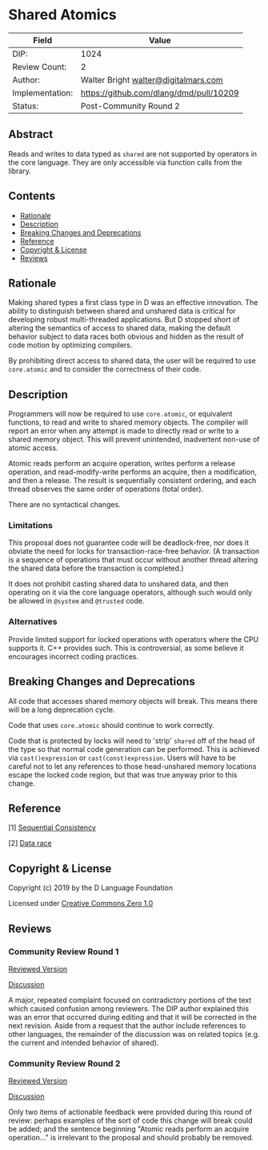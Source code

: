 # Shared Atomics

| Field           | Value                                                           |
|-----------------|-----------------------------------------------------------------|
| DIP:            | 1024                                                            |
| Review Count:   | 2                                                               |
| Author:         | Walter Bright walter@digitalmars.com                            |
| Implementation: | https://github.com/dlang/dmd/pull/10209                         |
| Status:         | Post-Community Round 2                                          |

## Abstract

Reads and writes to data typed as `shared` are not supported by operators
in the core language. They are only accessible via function calls from
the library.

## Contents
* [Rationale](#rationale)
* [Description](#description)
* [Breaking Changes and Deprecations](#breaking-changes-and-deprecations)
* [Reference](#reference)
* [Copyright & License](#copyright--license)
* [Reviews](#reviews)

## Rationale

Making shared types a first class type in D was an effective innovation. The ability
to distinguish between shared and unshared data is critical for developing robust multi-threaded
applications. But D stopped short of altering the semantics of access to shared data,
making the default behavior subject to data races both obvious and hidden as the result of code
motion by optimizing compilers.

By prohibiting direct access to shared data, the user will be required to use `core.atomic`
and to consider the correctness of their code.

## Description

Programmers will now be required to use `core.atomic`, or equivalent functions, to read and write
to shared memory objects. The compiler will report an error when any attempt is made to directly read
or write to a shared memory object. This will prevent unintended, inadvertent non-use of atomic access.

Atomic reads perform an acquire operation, writes perform a release operation, and read-modify-write
performs an acquire, then a modification, and then a release. The result is sequentially consistent ordering,
and each thread observes the same order of operations (total order).

There are no syntactical changes.

### Limitations

This proposal does not guarantee code will be deadlock-free, nor does it obviate the need
for locks for transaction-race-free behavior. (A transaction is a sequence of operations
that must occur without another thread altering the shared data before the transaction is completed.)

It does not prohibit casting shared data to unshared data, and then operating on it via
the core language operators, although such would only be allowed in `@system` and `@trusted`
code.

### Alternatives

Provide limited support for locked operations with operators where the CPU supports it.
C++ provides such. This is controversial, as some believe it encourages incorrect coding
practices.

## Breaking Changes and Deprecations

All code that accesses shared memory objects will break.
This means there will be a long deprecation cycle.

Code that uses `core.atomic` should continue to work correctly.

Code that is protected by locks will need to 'strip' `shared` off of the head
of the type so that normal code generation can be performed.
This is achieved via `cast()expression` or `cast(const)expression`.
Users will have to be careful not to let any references to those head-unshared memory
locations escape the locked code region, but that was true anyway prior to this change.


## Reference

[1] [Sequential Consistency](https://en.wikipedia.org/wiki/Sequential_consistency)

[2] [Data race](https://en.wikipedia.org/wiki/Race_condition#Software)

## Copyright & License

Copyright (c) 2019 by the D Language Foundation

Licensed under [Creative Commons Zero 1.0](https://creativecommons.org/publicdomain/zero/1.0/legalcode.txt)

## Reviews

### Community Review Round 1

[Reviewed Version](https://github.com/dlang/DIPs/blob/0b892dd99aba74b9631572ad3a53000f5975b7c2/DIPs/DIP1024.md)

[Discussion](https://forum.dlang.org/post/wcoboszbrdgxcsidwndd@forum.dlang.org)

A major, repeated complaint focused on contradictory portions of the text which caused confusion among reviewers.
The DIP author explained this was an error that occurred during editing and that it will be corrected in the next revision.
Aside from a request that the author include references to other languages, the remainder of the discussion was on
related topics (e.g. the current and intended behavior of shared).

### Community Review Round 2

[Reviewed Version](https://github.com/dlang/DIPs/blob/0093abce72fa803b9e4067db500171c634daa4a9/DIPs/DIP1024.md)

[Discussion](https://forum.dlang.org/post/jetqewtibsnrsdpcydph@forum.dlang.org)

Only two items of actionable feedback were provided during this round of review: perhaps examples of the sort of code this change will break could be added; and the sentence beginning "Atomic reads perform an acquire operation..." is irrelevant to the proposal and should probably be removed.